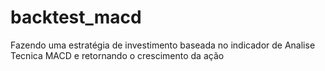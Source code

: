 # backtest_macd
Fazendo uma estratégia de investimento baseada no indicador de Analise Tecnica MACD e retornando o crescimento da ação

<p align="center"
  <img width=460 height=300 src="/sinais/sinalex.png">
</p>
